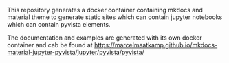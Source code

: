 This repository generates a docker container containing mkdocs and material theme to generate static sites which can contain jupyter notebooks which can contain pyvista elements.

The documentation and examples are generated with its own docker container and cab be found at https://marcelmaatkamp.github.io/mkdocs-material-jupyter-pyvista/jupyter/pyvista/pyvista/
